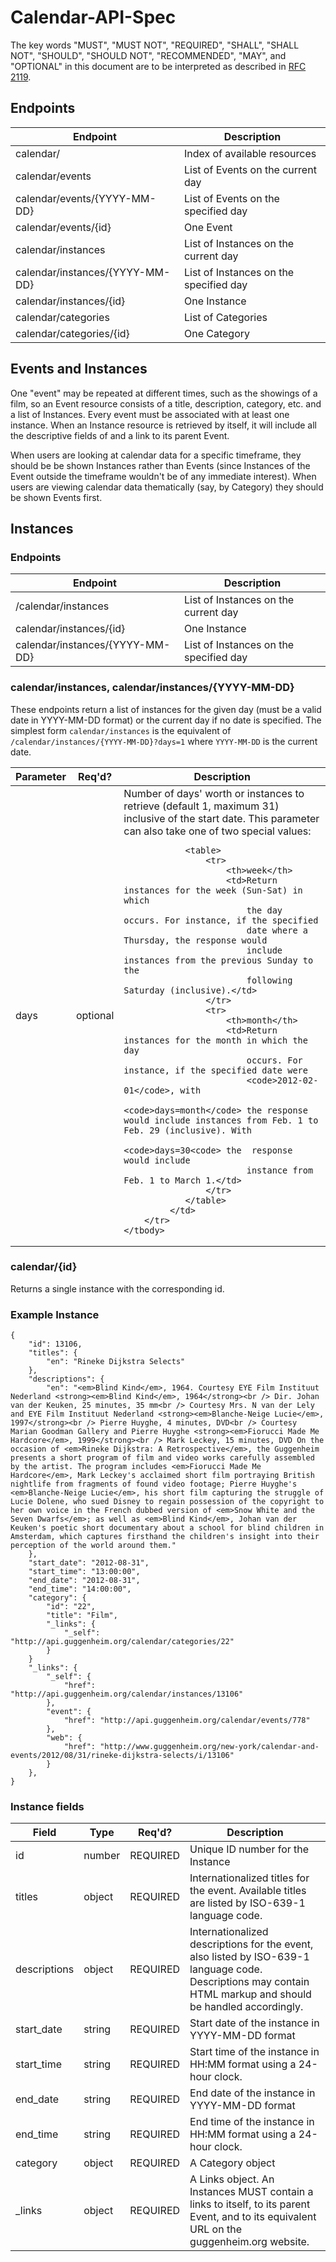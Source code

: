Calendar-API-Spec
=================

The key words "MUST", "MUST NOT", "REQUIRED", "SHALL", "SHALL NOT", "SHOULD",
"SHOULD NOT", "RECOMMENDED", "MAY", and "OPTIONAL" in this document are to be
interpreted as described in [RFC 2119][].

[RFC 2119]: http://www.ietf.org/rfc/rfc2119.txt

## Endpoints

<table>
    <thead>
        <th>Endpoint</th>
        <th>Description</th>
    </thead>
    <tbody>
        <tr>
            <td>calendar/</td>
            <td>Index of available resources</td>
        </tr>
        <tr>
            <td>calendar/events</td>
            <td>List of Events on the current day</td>
        </tr>
        <tr>
            <td>calendar/events/{YYYY-MM-DD}</td>
            <td>List of Events on the specified day</td>
        </tr>
        <tr>
            <td>calendar/events/{id}</td>
            <td>One Event</td>
        </tr>
        <tr>
            <td>calendar/instances</td>
            <td>List of Instances on the current day</td>
        </tr>
        <tr>
            <td>calendar/instances/{YYYY-MM-DD}</td>
            <td>List of Instances on the specified day</td>
        </tr>
        <tr>
            <td>calendar/instances/{id}</td>
            <td>One Instance</td>
        </tr>
        <tr>
            <td>calendar/categories</td>
            <td>List of Categories</td>
        </tr>
        <tr>
            <td>calendar/categories/{id}</td>
            <td>One Category</td>
        </tr>
    </tbody>
</table>

## Events and Instances

One "event" may be repeated at different times, such as the showings of a film, so an Event resource consists of a title, description, category, etc. and a list of Instances. Every event must be associated with at least one instance. When an Instance resource is retrieved by itself, it will include all the descriptive fields of and a link to its parent Event.

When users are looking at calendar data for a specific timeframe, they should be be shown Instances rather than Events (since Instances of the Event outside the timeframe wouldn't be of any immediate interest). When users are viewing calendar data thematically (say, by Category) they should be shown Events first.

## Instances

### Endpoints

<table>
    <thead>
        <th>Endpoint</th>
        <th>Description</th>
    </thead>
    <tbody>
        <tr>
            <td>/calendar/instances</td>
            <td>List of Instances on the current day</td>
        </tr>
        <tr>
            <td>calendar/instances/{id}</td>
            <td>One Instance</td>
        </tr>
        <tr>
            <td>calendar/instances/{YYYY-MM-DD}</td>
            <td>List of Instances on the specified day</td>
        </tr>
    </tbody>
</table>

### calendar/instances, calendar/instances/{YYYY-MM-DD}

These endpoints return a list of instances for the given day (must be a valid 
date in YYYY-MM-DD format) or the current day if no date is specified. The 
simplest form ```calendar/instances``` is the equivalent of 
```/calendar/instances/{YYYY-MM-DD}?days=1``` where ```YYYY-MM-DD``` is the 
current date.

<table>
    <thead>
        <th>Parameter</th>
        <th>Req'd?</th>
        <th>Description</th>
    </thead>
    <tbody>
        <tr>
            <td>days</td>
            <td>optional</td>
            <td>Number of days' worth or instances to retrieve (default 1, 
                maximum 31) inclusive of the start date. This parameter can
                also take one of two special values:

                <table>
                    <tr>
                        <th>week</th>
                        <td>Return instances for the week (Sun-Sat) in which
                            the day occurs. For instance, if the specified 
                            date where a Thursday, the response would 
                            include instances from the previous Sunday to the 
                            following Saturday (inclusive).</td>
                    </tr>
                    <tr>
                        <th>month</th>
                        <td>Return instances for the month in which the day 
                            occurs. For instance, if the specified date were
                            <code>2012-02-01</code>, with 
                            <code>days=month</code> the response would include instances from Feb. 1 to  Feb. 29 (inclusive). With 
                            <code>days=30<code> the  response would include 
                            instance from Feb. 1 to March 1.</td>
                    </tr>
                </table>
             </td>
        </tr>
    </tbody>
</table>

### calendar/{id}

Returns a single instance with the corresponding id.

### Example Instance

    {
        "id": 13106,
        "titles": {
            "en": "Rineke Dijkstra Selects"
        },
        "descriptions": {
            "en": "<em>Blind Kind</em>, 1964. Courtesy EYE Film Instituut Nederland <strong><em>Blind Kind</em>, 1964</strong><br /> Dir. Johan van der Keuken, 25 minutes, 35 mm<br /> Courtesy Mrs. N van der Lely and EYE Film Instituut Nederland <strong><em>Blanche-Neige Lucie</em>, 1997</strong><br /> Pierre Huyghe, 4 minutes, DVD<br /> Courtesy Marian Goodman Gallery and Pierre Huyghe <strong><em>Fiorucci Made Me Hardcore</em>, 1999</strong><br /> Mark Leckey, 15 minutes, DVD On the occasion of <em>Rineke Dijkstra: A Retrospective</em>, the Guggenheim presents a short program of film and video works carefully assembled by the artist. The program includes <em>Fiorucci Made Me Hardcore</em>, Mark Leckey's acclaimed short film portraying British nightlife from fragments of found video footage; Pierre Huyghe's <em>Blanche-Neige Lucie</em>, his short film capturing the struggle of Lucie Dolene, who sued Disney to regain possession of the copyright to her own voice in the French dubbed version of <em>Snow White and the Seven Dwarfs</em>; as well as <em>Blind Kind</em>, Johan van der Keuken's poetic short documentary about a school for blind children in Amsterdam, which captures firsthand the children's insight into their perception of the world around them."
        }, 
        "start_date": "2012-08-31", 
        "start_time": "13:00:00", 
        "end_date": "2012-08-31", 
        "end_time": "14:00:00", 
        "category": {
            "id": "22", 
            "title": "Film",
            "_links": {
                "_self": "http://api.guggenheim.org/calendar/categories/22"
            } 
        }
        "_links": {
            "_self": {
                "href": "http://api.guggenheim.org/calendar/instances/13106"
            }, 
            "event": {
                "href": "http://api.guggenheim.org/calendar/events/778"
            },
            "web": {
                "href": "http://www.guggenheim.org/new-york/calendar-and-events/2012/08/31/rineke-dijkstra-selects/i/13106"
            }
        }, 
    }

### Instance fields

<table>
    <thead>
        <tr>
            <th>Field</th>
            <th>Type</th>
            <th>Req'd?</th>
            <th>Description</th>
        </tr>
    </thead>
    <tbody>
        <tr>
            <td>id</td>
            <td>number</td>
            <td>REQUIRED</td>
            <td>Unique ID number for the Instance</td>
        </tr>
        <tr>
            <td>titles</td>
            <td>object</td>
            <td>REQUIRED</td>
            <td>Internationalized titles for the event. Available titles are 
                listed by ISO-639-1 language code.</td>
        </tr>
        <tr>
            <td>descriptions</td>
            <td>object</td>
            <td>REQUIRED</td>
            <td>Internationalized descriptions for the event, also
                listed by ISO-639-1 language code. Descriptions may contain 
                HTML markup and should be handled accordingly.</td>
        </tr>
        <tr>
            <td>start_date</td>
            <td>string</td>
            <td>REQUIRED</td>
            <td>Start date of the instance in YYYY-MM-DD format</td>
        </tr>
        <tr>
            <td>start_time</td>
            <td>string</td>
            <td>REQUIRED</td>
            <td>Start time of the instance in HH:MM format using a 24-hour
                clock.</td>
        </tr>
        <tr>
            <td>end_date</td>
            <td>string</td>
            <td>REQUIRED</td>
            <td>End date of the instance in YYYY-MM-DD format</td>
        </tr>
        <tr>
            <td>end_time</td>
            <td>string</td>
            <td>REQUIRED</td>
            <td>End time of the instance in HH:MM format using a 24-hour
                clock.</td>
        </tr>
        <tr>
            <td>category</td>
            <td>object</td>
            <td>REQUIRED</td>
            <td>A Category object</td>
        </tr>
        <tr>
            <td>_links</td>
            <td>object</td>
            <td>REQUIRED</td>
            <td>A Links object. An Instances MUST contain a links to itself,
            to its parent Event, and to its equivalent URL on the 
            guggenheim.org website.</td>
        </tr>
    </tbody>
</table>
 
